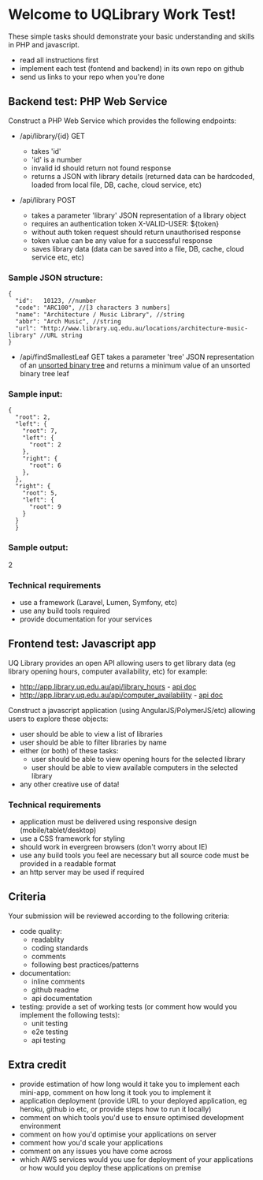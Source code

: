 # Welcome to UQLibrary Work Test!

These simple tasks should demonstrate your basic understanding and skills in PHP and javascript.

- read all instructions first
- implement each test (fontend and backend) in its own repo on github
- send us links to your repo when you're done

## Backend test: PHP Web Service

Construct a PHP Web Service which provides the following endpoints:

- /api/library/{id} GET 
  - takes 'id'
  - 'id' is a number
  - invalid id should return not found response
  - returns a JSON with library details (returned data can be hardcoded, loaded from local file, DB, cache, cloud service, etc)
  
- /api/library POST 
  - takes a parameter 'library' JSON representation of a library object 
  - requires an authentication token X-VALID-USER: ${token} 
  - without auth token request should return unauthorised response
  - token value can be any value for a successful response  
  - saves library data (data can be saved into a file, DB, cache, cloud service etc, etc)
     
### Sample JSON structure:
```
{
  "id":   10123, //number
  "code": "ARC100", //[3 characters 3 numbers]
  "name": "Architecture / Music Library", //string
  "abbr": "Arch Music", //string
  "url": "http://www.library.uq.edu.au/locations/architecture-music-library" //URL string
}
```

- /api/findSmallestLeaf GET takes a parameter 'tree' JSON representation of an [unsorted binary tree](https://en.wikipedia.org/wiki/Binary_tree)
 and returns a minimum value of an unsorted binary tree leaf

### Sample input:
```
{
  "root": 2,
  "left": {
    "root": 7,
    "left": {
      "root": 2
    },
    "right": {
      "root": 6
    },
  },
  "right": {
    "root": 5,
    "left": {
      "root": 9
    }
  }
  }
```

### Sample output:
2


### Technical requirements
- use a framework (Laravel, Lumen, Symfony, etc) 
- use any build tools required
- provide documentation for your services


## Frontend test: Javascript app

UQ Library provides an open API allowing users to get library data (eg library opening hours, computer availability, etc) for example:
 - http://app.library.uq.edu.au/api/library_hours - [api doc](https://github.com/uqlibrary/work-test/blob/master/api/library_hours.md)
 - http://app.library.uq.edu.au/api/computer_availability - [api doc](https://github.com/uqlibrary/work-test/blob/master/api/computers_availability.md)
 
Construct a javascript application (using AngularJS/PolymerJS/etc) allowing users to explore these objects:
- user should be able to view a list of libraries 
- user should be able to filter libraries by name
- either (or both) of these tasks:
  - user should be able to view opening hours for the selected library
  - user should be able to view available computers in the selected library 
- any other creative use of data!

### Technical requirements

- application must be delivered using responsive design (mobile/tablet/desktop)
- use a CSS framework for styling 
- should work in evergreen browsers (don't worry about IE)
- use any build tools you feel are necessary but all source code must be provided in a readable format
- an http server may be used if required

## Criteria

Your submission will be reviewed according to the following criteria:

- code quality: 
  - readablity
  - coding standards
  - comments
  - following best practices/patterns
- documentation:
  - inline comments
  - github readme
  - api documentation
- testing: provide a set of working tests (or comment how would you implement the following tests):
  - unit testing
  - e2e testing
  - api testing
  
## Extra credit

- provide estimation of how long would it take you to implement each mini-app, comment on how long it took you to implement it
- application deployment (provide URL to your deployed application, eg heroku, github io etc, or provide steps how to run it locally)
- comment on which tools you'd use to ensure optimised development environment
- comment on how you'd optimise your applications on server
- comment how you'd scale your applications
- comment on any issues you have come across
- which AWS services would you use for deployment of your applications or how would you deploy these applications on premise 
 


